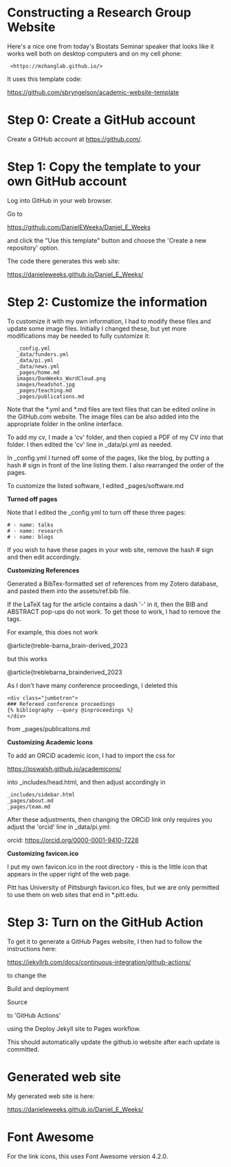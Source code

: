 # Constructing a Research Group Website

Here's a nice one from today's Biostats Seminar speaker that looks like it works well both on desktop computers and on my cell phone: 

     <https://mzhanglab.github.io/>	  

It uses this template code: 

<https://github.com/sbryngelson/academic-website-template>

# Step 0: Create a GitHub account

Create a GitHub account at <https://github.com/>.


# Step 1: Copy the template to your own GitHub account

Log into GitHub in your web browser.

Go to 

<https://github.com/DanielEWeeks/Daniel_E_Weeks>

and click the "Use this template" button and choose the 'Create a new repository' option.

The code there generates this web site:

<https://danieleweeks.github.io/Daniel_E_Weeks/>


# Step 2: Customize the information

To customize it with my own information, I had to modify these files and update some image files.  Initially I changed these, but yet more modifications may be
needed to fully customize it:

```	 
   _config.yml
   _data/funders.yml
   _data/pi.yml
   _data/news.yml
   _pages/home.md
   images/DanWeeks_WordCloud.png
   images/headshot.jpg
   _pages/teaching.md
   _pages/publications.md 
```

Note that the *.yml and *.md files are text files that can be edited online in the GitHub.com website.  The image files can be also added into the appropriate folder in the online interface. 

To add my cv, I made a 'cv' folder, and then copied a PDF of my CV into that folder.  I then edited the 'cv' line in _data/pi.yml as needed.

In _config.yml I turned off some of the pages, like the blog, by putting a hash # sign in front of the line listing them.  I also rearranged the order of the pages.

To customize the listed software, I edited _pages/software.md 

**Turned off pages**

Note that I edited the _config.yml to turn off these three pages:

```
# - name: talks
# - name: research
# - name: blogs
```

If you wish to have these pages in your web site, remove the hash # sign and then edit accordingly. 

**Customizing References**

Generated a BibTex-formatted set of references from my Zotero database, and pasted them into the assets/ref.bib file.

If the LaTeX tag for the article contains a dash '-' in it, then the BIB and ABSTRACT pop-ups do not work. To get those to work, I had to remove the tags.

For example, this does not work

@article{treble-barna_brain-derived_2023

but this works

@article{treblebarna_brainderived_2023


As I don't have many conference proceedings, I deleted this

```
<div class="jumbotron">
### Refereed conference proceedings
{% bibliography --query @inproceedings %}
</div>
```

from _pages/publications.md 

**Customizing Academic Icons**

To add an ORCiD academic icon, I had to import the css for

<https://jpswalsh.github.io/academicons/>  

into _includes/head.html, and then adjust accordingly in 

```
_includes/sidebar.html
_pages/about.md
_pages/team.md
```

After these adjustments, then changing the ORCiD link only requires you adjust the 'orcid' line in _data/pi.yml:  

orcid: https://orcid.org/0000-0001-9410-7228

**Customizing favicon.ico**

I put my own favicon.ico in the root directory - this is the little icon that appears in the upper right of the web page.

Pitt has University of Pittsburgh favicon.ico files, but we are only permitted to use them on web sites that end in *.pitt.edu.  

  
# Step 3: Turn on the GitHub Action

To get it to generate a GitHub Pages website, I then had to follow the instructions here:

<https://jekyllrb.com/docs/continuous-integration/github-actions/>

to change the 

Build and deployment

Source

to 'GitHub Actions'  

using the Deploy Jekyll site to Pages workflow. 

This should automatically update the github.io website after each update is committed.  


# Generated web site

My generated web site is here:

<https://danieleweeks.github.io/Daniel_E_Weeks/>


# Font Awesome

For the link icons, this uses Font Awesome version 4.2.0.

